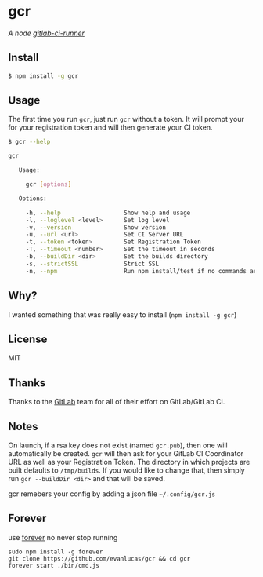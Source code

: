 # gcr

*A node [gitlab-ci-runner](https://github.com/gitlabhq/gitlab-ci-runner)*

## Install

```bash
$ npm install -g gcr
```

## Usage

The first time you run `gcr`, just run `gcr` without a token.  It will prompt your for your registration token and will then generate your CI token.

```bash
$ gcr --help

gcr

   Usage:

     gcr [options]

   Options:

     -h, --help                  Show help and usage
     -l, --loglevel <level>      Set log level
     -v, --version               Show version
     -u, --url <url>             Set CI Server URL
     -t, --token <token>         Set Registration Token
     -T, --timeout <number>      Set the timeout in seconds
     -b, --buildDir <dir>        Set the builds directory
     -s, --strictSSL             Strict SSL
     -n, --npm                   Run npm install/test if no commands are present
```

## Why?

I wanted something that was really easy to install (`npm install -g gcr`)

## License

MIT

## Thanks

Thanks to the [GitLab](http://gitlab.org) team for all of their effort on GitLab/GitLab CI.

## Notes

On launch, if a rsa key does not exist (named `gcr.pub`), then one will automatically be created.  `gcr` will then ask for your GitLab CI Coordinator URL as well as your Registration Token.  The directory in which projects are built defaults to `/tmp/builds`.  If you would like to change that, then simply run `gcr --buildDir <dir>` and that will be saved.

gcr remebers your config by adding a json file `~/.config/gcr.js`

## Forever

use [forever](https://www.npmjs.org/package/forever) no never stop running

	sudo npm install -g forever
	git clone https://github.com/evanlucas/gcr && cd gcr
	forever start ./bin/cmd.js

